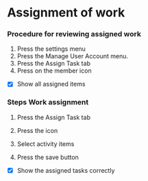 # Assignment of work

### Procedure for reviewing assigned work





1. ﻿﻿﻿Press the settings menu
2. ﻿﻿﻿Press the Manage User Account menu.
3. ﻿﻿﻿Press the Assign Task tab
4. ﻿﻿﻿Press on the member icon





* [x] Show all assigned items

### Steps Work assignment





1. Press the Assign Task tab
2. ﻿﻿﻿Press the icon





1. Select activity items
2. ﻿﻿﻿Press the save button



* [x] Show the assigned tasks correctly
